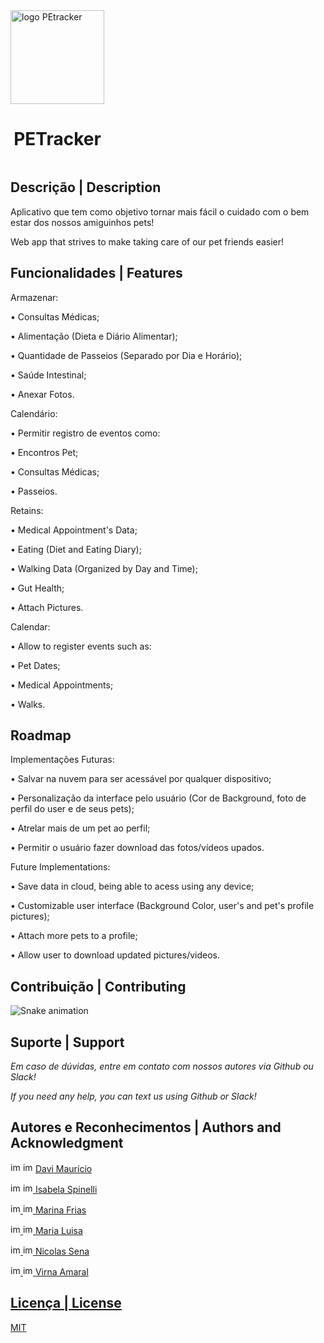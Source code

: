 <div style="display: inline-block">
<img src="https://grupofdsapp.atlassian.net/rest/api/2/universal_avatar/view/type/project/avatar/10401?size=xxlarge" alt="logo PEtracker"   height="150px" width="150px"/>

<div align="center">  <strong> <h1> PETracker </h1> </strong> </div>
  
</div>

## Descrição | Description 
Aplicativo que tem como objetivo tornar mais fácil o cuidado com o bem estar dos nossos amiguinhos pets!

Web app that strives to make taking care of our pet friends easier!

## Funcionalidades | Features

Armazenar:

• Consultas Médicas; 

• Alimentação (Dieta e Diário Alimentar); 

• Quantidade de Passeios (Separado por Dia e Horário);

• Saúde Intestinal;

• Anexar Fotos.

Calendário:

• Permitir registro de eventos como:

  • Encontros Pet;
  
  • Consultas Médicas;
  
  • Passeios.


Retains:

• Medical Appointment's Data;

• Eating (Diet and Eating Diary);

• Walking Data (Organized by Day and Time);

• Gut Health;

• Attach Pictures.

Calendar:

• Allow to register events such as:

  • Pet Dates;
  
  • Medical Appointments;
  
  • Walks.

## Roadmap
Implementações Futuras:

• Salvar na nuvem para ser acessável por qualquer dispositivo;

• Personalização da interface pelo usuário (Cor de Background, foto de perfil do user e de seus pets);

• Atrelar mais de um pet ao perfil;

• Permitir o usuário fazer download das fotos/vídeos upados.

Future Implementations:

• Save data in cloud, being able to acess using any device;

• Customizable user interface (Background Color, user's and pet's profile pictures);

• Attach more pets to a profile;

• Allow user to download updated pictures/videos.

## Contribuição | Contributing
![Snake animation](https://github.com/bela975/PETracker/blob/output/github-contribution-grid-snake.svg)

## Suporte | Support
*Em caso de dúvidas, entre em contato com nossos autores via Github ou Slack!*

*If you need any help, you can text us using Github or Slack!*
## Autores e Reconhecimentos | Authors and Acknowledgment

<img src="https://cdn-icons-png.flaticon.com/512/733/733553.png" alt="img github" href="https://github.com/DaviMauricio"  height="16px" width="16px"/> <img src="https://cdn-icons-png.flaticon.com/512/3800/3800024.png" alt="img slack" href="https://github.com/DaviMauricio"  height="16px" width="16px"/> <a href="https://github.com/DaviMauricio"> Davi Maurício </a>

<img src="https://cdn-icons-png.flaticon.com/512/733/733553.png" alt="img github" href="https://github.com/DaviMauricio"  height="16px" width="16px"/> <img src="https://cdn-icons-png.flaticon.com/512/3800/3800024.png" alt="img slack" href="https://github.com/DaviMauricio"  height="16px" width="16px"/><a href="https://github.com/bela975"> Isabela Spinelli

<img src="https://cdn-icons-png.flaticon.com/512/733/733553.png" alt="img github" href="https://github.com/DaviMauricio"  height="16px" width="16px"/> <img src="https://cdn-icons-png.flaticon.com/512/3800/3800024.png" alt="img slack" href="https://github.com/DaviMauricio"  height="16px" width="16px"/><a href="https://github.com/MarinaFFSC"> Marina Frias

<img src="https://cdn-icons-png.flaticon.com/512/733/733553.png" alt="img github" href="https://github.com/DaviMauricio"  height="16px" width="16px"/> <img src="https://cdn-icons-png.flaticon.com/512/3800/3800024.png" alt="img slack" href="https://github.com/DaviMauricio"  height="16px" width="16px"/><a href="https://github.com/MaluArr"> Maria Luisa

<img src="https://cdn-icons-png.flaticon.com/512/733/733553.png" alt="img github" href="https://github.com/DaviMauricio"  height="16px" width="16px"/> <img src="https://cdn-icons-png.flaticon.com/512/3800/3800024.png" alt="img slack" href="https://github.com/DaviMauricio"  height="16px" width="16px"/><a href="https://github.com/NicolasSenna"> Nicolas Sena

<img src="https://cdn-icons-png.flaticon.com/512/733/733553.png" alt="img github" href="https://github.com/DaviMauricio"  height="16px" width="16px"/> <img src="https://cdn-icons-png.flaticon.com/512/3800/3800024.png" alt="img slack" href="https://github.com/DaviMauricio"  height="16px" width="16px"/><a href="https://github.com/virnaamaral"> Virna Amaral

## Licença | License
MIT
